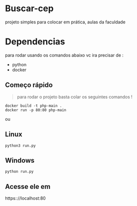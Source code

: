 # Buscar-cep

projeto simples para colocar em prática, aulas da faculdade

# Dependencias

para rodar usando os comandos abaixo vc ira precisar de : 

- python
- docker

## Começo rápido

>  para rodar o projeto basta colar os seguintes comandos !

```shell
docker build -t php-main .
docker run -p 80:80 php-main 
```

ou

## Linux 

```shell
python3 run.py

```

## Windows
```shell
python run.py
```

## Acesse ele em
<a> https:://localhost:80 </a>
